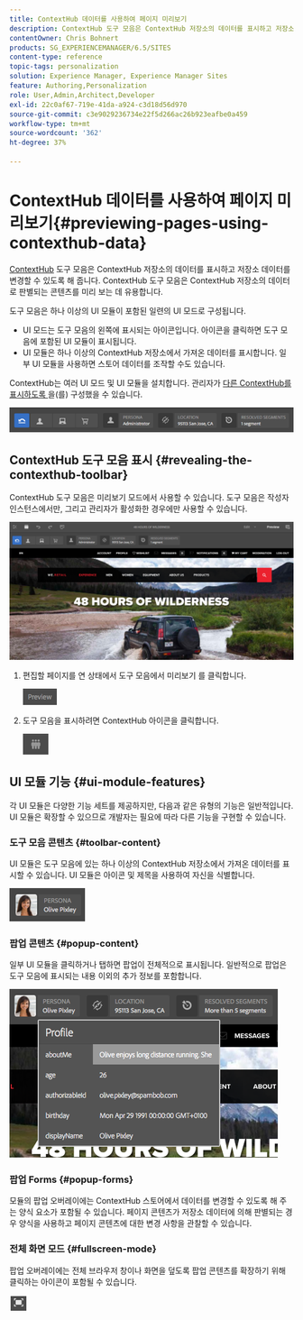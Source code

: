 ```yaml
---
title: ContextHub 데이터를 사용하여 페이지 미리보기
description: ContextHub 도구 모음은 ContextHub 저장소의 데이터를 표시하고 저장소 데이터를 변경할 수 있도록 해 주며 콘텐츠를 미리 보는 데 유용합니다.
contentOwner: Chris Bohnert
products: SG_EXPERIENCEMANAGER/6.5/SITES
content-type: reference
topic-tags: personalization
solution: Experience Manager, Experience Manager Sites
feature: Authoring,Personalization
role: User,Admin,Architect,Developer
exl-id: 22c0af67-719e-41da-a924-c3d18d56d970
source-git-commit: c3e9029236734e22f5d266ac26b923eafbe0a459
workflow-type: tm+mt
source-wordcount: '362'
ht-degree: 37%

---
```


# ContextHub 데이터를 사용하여 페이지 미리보기{#previewing-pages-using-contexthub-data}

[ContextHub](/help/sites-developing/contexthub.md) 도구 모음은 ContextHub 저장소의 데이터를 표시하고 저장소 데이터를 변경할 수 있도록 해 줍니다. ContextHub 도구 모음은 ContextHub 저장소의 데이터로 판별되는 콘텐츠를 미리 보는 데 유용합니다.

도구 모음은 하나 이상의 UI 모듈이 포함된 일련의 UI 모드로 구성됩니다.

* UI 모드는 도구 모음의 왼쪽에 표시되는 아이콘입니다. 아이콘을 클릭하면 도구 모음에 포함된 UI 모듈이 표시됩니다.
* UI 모듈은 하나 이상의 ContextHub 저장소에서 가져온 데이터를 표시합니다. 일부 UI 모듈을 사용하면 스토어 데이터를 조작할 수도 있습니다.

ContextHub는 여러 UI 모드 및 UI 모듈을 설치합니다. 관리자가 [다른 ContextHub를 표시하도록 ](/help/sites-developing/ch-configuring.md)을(를) 구성했을 수 있습니다.

![screen_shot_2018-03-23at093446](assets/screen_shot_2018-03-23at093446.png)

## ContextHub 도구 모음 표시 {#revealing-the-contexthub-toolbar}

ContextHub 도구 모음은 미리보기 모드에서 사용할 수 있습니다. 도구 모음은 작성자 인스턴스에서만, 그리고 관리자가 활성화한 경우에만 사용할 수 있습니다.

![screen_shot_2018-03-23at093730](assets/screen_shot_2018-03-23at093730.png)

1. 편집할 페이지를 연 상태에서 도구 모음에서 미리보기 를 클릭합니다.

   ![chlimage_1-219](assets/chlimage_1-219.png)

1. 도구 모음을 표시하려면 ContextHub 아이콘을 클릭합니다.

   ![Context Hub](do-not-localize/screen_shot_2018-03-23at093621.png)

## UI 모듈 기능 {#ui-module-features}

각 UI 모듈은 다양한 기능 세트를 제공하지만, 다음과 같은 유형의 기능은 일반적입니다. UI 모듈은 확장할 수 있으므로 개발자는 필요에 따라 다른 기능을 구현할 수 있습니다.

### 도구 모음 콘텐츠 {#toolbar-content}

UI 모듈은 도구 모음에 있는 하나 이상의 ContextHub 저장소에서 가져온 데이터를 표시할 수 있습니다. UI 모듈은 아이콘 및 제목을 사용하여 자신을 식별합니다.

![screen_shot_2018-03-23at093936](assets/screen_shot_2018-03-23at093936.png)

### 팝업 콘텐츠 {#popup-content}

일부 UI 모듈을 클릭하거나 탭하면 팝업이 전체적으로 표시됩니다. 일반적으로 팝업은 도구 모음에 표시되는 내용 이외의 추가 정보를 포함합니다.

![screen_shot_2018-03-23at094003](assets/screen_shot_2018-03-23at094003.png)

### 팝업 Forms {#popup-forms}

모듈의 팝업 오버레이에는 ContextHub 스토어에서 데이터를 변경할 수 있도록 해 주는 양식 요소가 포함될 수 있습니다. 페이지 콘텐츠가 저장소 데이터에 의해 판별되는 경우 양식을 사용하고 페이지 콘텐츠에 대한 변경 사항을 관찰할 수 있습니다.

### 전체 화면 모드 {#fullscreen-mode}

팝업 오버레이에는 전체 브라우저 창이나 화면을 덮도록 팝업 콘텐츠를 확장하기 위해 클릭하는 아이콘이 포함될 수 있습니다.

![전체 화면](do-not-localize/chlimage_1-18.png)
